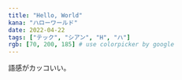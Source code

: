 ```yaml
---
title: "Hello, World"
kana: "ハローワールド"
date: 2022-04-22
tags: ["テック", "シアン", "H", "ハ"] 
rgb: [70, 200, 185] # use colorpicker by google
---
```


語感がカッコいい。